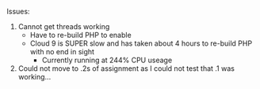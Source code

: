 Issues:
1) Cannot get threads working
    - Have to re-build PHP to enable
    - Cloud 9 is SUPER slow and has taken about 4 hours to re-build PHP with no end in sight
        - Currently running at 244% CPU useage
2) Could not move to .2s of assignment as I could not test that .1 was working...